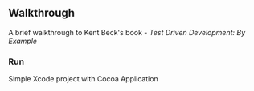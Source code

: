## Walkthrough 

A brief walkthrough to Kent Beck's book - *Test Driven Development: By Example*

### Run

Simple Xcode project with Cocoa Application